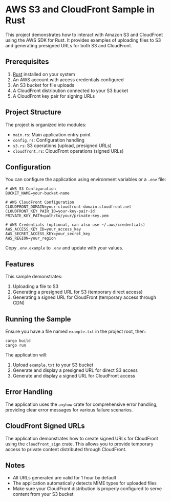 # AWS S3 and CloudFront Sample in Rust

This project demonstrates how to interact with Amazon S3 and CloudFront using the AWS SDK for Rust. It provides examples of uploading files to S3 and generating presigned URLs for both S3 and CloudFront.

## Prerequisites

1. [Rust](https://www.rust-lang.org/tools/install) installed on your system
2. An AWS account with access credentials configured
3. An S3 bucket for file uploads
4. A CloudFront distribution connected to your S3 bucket
5. A CloudFront key pair for signing URLs

## Project Structure

The project is organized into modules:

- `main.rs`: Main application entry point
- `config.rs`: Configuration handling
- `s3.rs`: S3 operations (upload, presigned URLs)
- `cloudfront.rs`: CloudFront operations (signed URLs)

## Configuration

You can configure the application using environment variables or a `.env` file:

```
# AWS S3 Configuration
BUCKET_NAME=your-bucket-name

# AWS CloudFront Configuration
CLOUDFRONT_DOMAIN=your-cloudfront-domain.cloudfront.net
CLOUDFRONT_KEY_PAIR_ID=your-key-pair-id
PRIVATE_KEY_PATH=path/to/your/private-key.pem

# AWS Credentials (optional, can also use ~/.aws/credentials)
AWS_ACCESS_KEY_ID=your_access_key
AWS_SECRET_ACCESS_KEY=your_secret_key
AWS_REGION=your_region
```

Copy `.env.example` to `.env` and update with your values.

## Features

This sample demonstrates:

1. Uploading a file to S3
2. Generating a presigned URL for S3 (temporary direct access)
3. Generating a signed URL for CloudFront (temporary access through CDN)

## Running the Sample

Ensure you have a file named `example.txt` in the project root, then:

```
cargo build
cargo run
```

The application will:
1. Upload `example.txt` to your S3 bucket
2. Generate and display a presigned URL for direct S3 access
3. Generate and display a signed URL for CloudFront access

## Error Handling

The application uses the `anyhow` crate for comprehensive error handling, providing clear error messages for various failure scenarios.

## CloudFront Signed URLs

The application demonstrates how to create signed URLs for CloudFront using the `cloudfront_sign` crate. This allows you to provide temporary access to private content distributed through CloudFront.

## Notes

- All URLs generated are valid for 1 hour by default
- The application automatically detects MIME types for uploaded files
- Make sure your CloudFront distribution is properly configured to serve content from your S3 bucket
